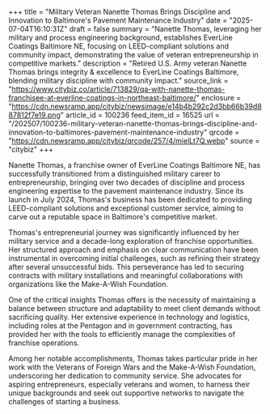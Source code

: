 +++
title = "Military Veteran Nanette Thomas Brings Discipline and Innovation to Baltimore's Pavement Maintenance Industry"
date = "2025-07-04T16:10:31Z"
draft = false
summary = "Nanette Thomas, leveraging her military and process engineering background, establishes EverLine Coatings Baltimore NE, focusing on LEED-compliant solutions and community impact, demonstrating the value of veteran entrepreneurship in competitive markets."
description = "Retired U.S. Army veteran Nanette Thomas brings integrity & excellence to EverLine Coatings Baltimore, blending military discipline with community impact."
source_link = "https://www.citybiz.co/article/713829/qa-with-nanette-thomas-franchisee-at-everline-coatings-in-northeast-baltimore/"
enclosure = "https://cdn.newsramp.app/citybiz/newsimage/e14b4b292c2d3bb66b39d887812f7e19.png"
article_id = 100236
feed_item_id = 16525
url = "/202507/100236-military-veteran-nanette-thomas-brings-discipline-and-innovation-to-baltimores-pavement-maintenance-industry"
qrcode = "https://cdn.newsramp.app/citybiz/qrcode/257/4/mielLt7Q.webp"
source = "citybiz"
+++

<p>Nanette Thomas, a franchise owner of EverLine Coatings Baltimore NE, has successfully transitioned from a distinguished military career to entrepreneurship, bringing over two decades of discipline and process engineering expertise to the pavement maintenance industry. Since its launch in July 2024, Thomas's business has been dedicated to providing LEED-compliant solutions and exceptional customer service, aiming to carve out a reputable space in Baltimore's competitive market.</p><p>Thomas's entrepreneurial journey was significantly influenced by her military service and a decade-long exploration of franchise opportunities. Her structured approach and emphasis on clear communication have been instrumental in overcoming initial challenges, such as refining their strategy after several unsuccessful bids. This perseverance has led to securing contracts with military installations and meaningful collaborations with organizations like the Make-A-Wish Foundation.</p><p>One of the critical insights Thomas offers is the necessity of maintaining a balance between structure and adaptability to meet client demands without sacrificing quality. Her extensive experience in technology and logistics, including roles at the Pentagon and in government contracting, has provided her with the tools to efficiently manage the complexities of franchise operations.</p><p>Among her notable accomplishments, Thomas takes particular pride in her work with the Veterans of Foreign Wars and the Make-A-Wish Foundation, underscoring her dedication to community service. She advocates for aspiring entrepreneurs, especially veterans and women, to harness their unique backgrounds and seek out supportive networks to navigate the challenges of starting a business.</p>